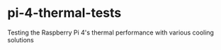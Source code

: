 # pi-4-thermal-tests
Testing the Raspberry Pi 4's thermal performance with various cooling solutions
